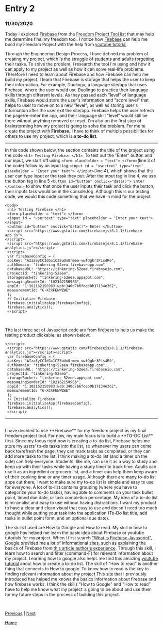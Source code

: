 # Entry 2
### 11/30/2020

Today I explored [Firebase](https://firebase.google.com) from the [Freedom Project Tool list](https://docs.google.com/document/d/1oJFrErlAZvB-0V923QGOm4X3CwiceJsKot2R6Jz8Mdc/edit) that may help me determine final my freedom tool. I notice how [Firebase](https://firebase.google.com) can help me build my Freedom Project with the help from [youtube tutorial](https://www.youtube.com/results?search_query=javascript+firebase).

Through the Engineering Design Process, I have defined my problem of creating my project, which is the struggle of students and adults forgetting their tasks. To solve the problem, I research the tool I'm using and how it can apply to my project as well as how it can solve real-life problems. Therefore I need to learn about Firebase and how Firebase can help me build my project. I learn that Firebase is storage that helps the user to keep their information. For example, Duolingo, a language site/app that uses Firebase, where the user would use Duolingo to practice their language skills through different levels. As they passed each "level" of language skills, Firebase would store the user's information and "score level" that helps to user to move on to a new "level"; as well as storing user's information after the user exit the site/app. Firebase helps the user refresh the page/re-enter the app, and their language skill "level" would still be there without anything removed or reset. I'm also on the first step of brainstorming how my project is going to solve the problem. For me to create the project with **Firebase**, I have to think of multiple possibilities for others to use my project, which is a **to-do list**.
<Br>
_________________
In this code shown below, the <body> section contains the title of the project using the code ```<h1> Testing Firebase </h1>```.  To test out the "Enter" button and our input, we start off using  ```<form placeholder = "text"> </form>```(line 3 of the code) follow by an input tag ```<input id = "usertext" type="text" placeholder = "Enter your text"> </input>```(line 4), which shows that the user can type input or the task they put. After the input tag in line 4, we use the button tag in line 5 ```<button id="button" onclick="data()"> Enter </button>```  to show that once the user inputs their task and click the button, their inputs task would be in the console.log. Although this is our testing code, we would this code something that we have in mind for the project.
<br>

```
<body>
 <h1> Testing Firebase </h1>
 <form placeholder = "text"> </form>
 <input id = "usertext" type="text" placeholder = "Enter your text"> </input>
 <button id="button" onclick="data()"> Enter </button>
 <script src="https://www.gstatic.com/firebasejs/8.1.1/firebase-app.js">
</script>
 <script src="https://www.gstatic.com/firebasejs/8.1.1/firebase-analytics.js"></script>
 <script>
 var firebaseConfig = {
 apiKey: "AIzaSyCCIdGo1CZ8uUnUrmeo-vwfQgkr3PLs4R0",
 authDomain: "tinkering-52eea.firebaseapp.com",
 databaseURL: "https://tinkering-52eea.firebaseio.com",
 projectId: "tinkering-52eea",
 storageBucket: "tinkering-52eea.appspot.com",
 messagingSenderId: "102162150983",
 appId: "1:102162150983:web:340d7b6fceb0b17134e362",
 measurementId: "G-XCRFENWZWE"
 };
 // Initialize Firebase
 firebase.initializeApp(firebaseConfig);
 firebase.analytics();
 </script>
```
<br>

The last three set of Javascript code are from firebase to help us make the testing product clickable, as shown below:
``` <script src="https://www.gstatic.com/firebasejs/8.1.1/firebase-app.js">
</script>
 <script src="https://www.gstatic.com/firebasejs/8.1.1/firebase-analytics.js"></script><script>
 var firebaseConfig = {
 apiKey: "AIzaSyCCIdGo1CZ8uUnUrmeo-vwfQgkr3PLs4R0",
 authDomain: "tinkering-52eea.firebaseapp.com",
 databaseURL: "https://tinkering-52eea.firebaseio.com",
 projectId: "tinkering-52eea",
 storageBucket: "tinkering-52eea.appspot.com",
 messagingSenderId: "102162150983",
 appId: "1:102162150983:web:340d7b6fceb0b17134e362",
 measurementId: "G-XCRFENWZWE"
 };
 // Initialize Firebase
 firebase.initializeApp(firebaseConfig);
 firebase.analytics();
 </script>
 ```
_________________

<br>
I have decided to use **Firebase** for my freedom project as my final freedom project tool. For now, my main focus is to build a **TO-DO List** first. Since my focus right now is creating a to-do list, Firebase helps me store my users' to-do tasks into the list, so whenever my users can come back to/refresh the page, they can mark tasks as completed, or they can add more tasks to the list. I think making a to-do list (and a timer on the side) can help everyone. Students, like me, can use it as a way to study and keep up with their tasks while having a study timer to track time. Adults can use it as an ingredient or grocery list, and a timer can help them keep aware of their cooking time or any timer usage. Although there are many to-do list apps out there, I want to make sure my to-do list is simple and easy to use for everyone. A lot of to-list contains grouping (where you have to categorize your to-do tasks), having able to comments on your task bullet point, timed due date, or task completion percentage. My idea of a to-do list is minimalist and easy to use without having distractions. I want my product to have a clear and clean visual that easy to use and doesn't need too much thought while putting your task into the application (To-Do list title, add tasks in bullet point form, and an optional due date).
<br>

The skills I used are How to Google and How to read. My skill in how to google has helped me learn the basic idea about Firebase or youtube tutorials for my project. When I first search ["What is Firebase Javascript"](https://www.google.com/search?safe=strict&client=safari&rls=en&ei=LIHFX9uwFeGv5NoP2ZaEiAI&q=what+is+firebase+javascript&oq=what+is+firebase+javascript&gs_lcp=CgZwc3ktYWIQAzICCAA6BAgAEEc6BAgAEA06BggAEAcQHlCeTVjXV2CtWmgAcAF4AIABWYgB-wSSAQE4mAEAoAEBqgEHZ3dzLXdpesgBCMABAQ&sclient=psy-ab&ved=0ahUKEwjb9pvytqvtAhXhF1kFHVkLASEQ4dUDCAw&uact=5), Google provided me a lot of informational sites, such as explaining the basics of Firebase from [this article author's experience](https://medium.com/firebase-developers/what-is-firebase-the-complete-story-abridged-bcc730c5f2c0). Through this skill, I learn how to search and filter (command-F) for relevant information about my project. Learning how to google also helps me find this amazing [youtube tutorial](https://www.youtube.com/watch?v=pSVHDk4hK8Y) about how to create a to-do list. The skill of "How to read" is another thing that connects to How to google. To know how to read is the key to finding relevant information about my project [This site](https://medium.com/firebase-developers/what-is-firebase-the-complete-story-abridged-bcc730c5f2c0) that I previously introduced has helped me knows the basics information about firebase and how firebase works. I think the skills "How to Google" and "How to read" have to help me know what my project is going to be about and use them for my future steps in the process of building this project.

<br>

[Previous](entry01.md) | [Next](entry03.md)

[Home](../README.md)
